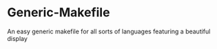# Generic-Makefile
An easy generic makefile for all sorts of languages featuring a beautiful display
